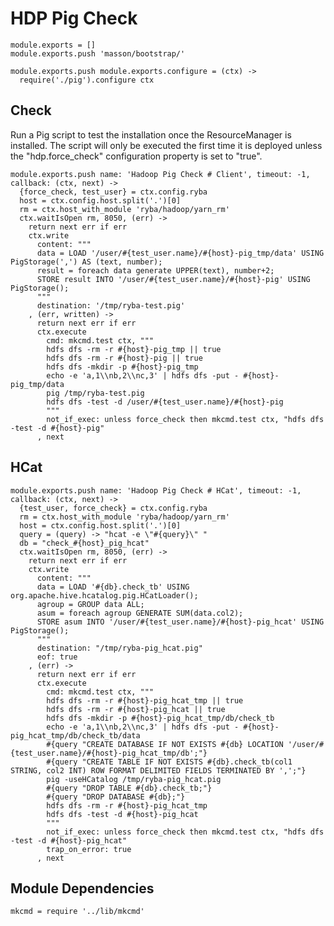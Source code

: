 
# HDP Pig Check

    module.exports = []
    module.exports.push 'masson/bootstrap/'

    module.exports.push module.exports.configure = (ctx) ->
      require('./pig').configure ctx

## Check

Run a Pig script to test the installation once the ResourceManager is 
installed. The script will only be executed the first time it is deployed 
unless the "hdp.force_check" configuration property is set to "true".

    module.exports.push name: 'Hadoop Pig Check # Client', timeout: -1, callback: (ctx, next) ->
      {force_check, test_user} = ctx.config.ryba
      host = ctx.config.host.split('.')[0]
      rm = ctx.host_with_module 'ryba/hadoop/yarn_rm'
      ctx.waitIsOpen rm, 8050, (err) ->
        return next err if err
        ctx.write
          content: """
          data = LOAD '/user/#{test_user.name}/#{host}-pig_tmp/data' USING PigStorage(',') AS (text, number);
          result = foreach data generate UPPER(text), number+2;
          STORE result INTO '/user/#{test_user.name}/#{host}-pig' USING PigStorage();
          """
          destination: '/tmp/ryba-test.pig'
        , (err, written) ->
          return next err if err
          ctx.execute
            cmd: mkcmd.test ctx, """
            hdfs dfs -rm -r #{host}-pig_tmp || true
            hdfs dfs -rm -r #{host}-pig || true
            hdfs dfs -mkdir -p #{host}-pig_tmp
            echo -e 'a,1\\nb,2\\nc,3' | hdfs dfs -put - #{host}-pig_tmp/data
            pig /tmp/ryba-test.pig
            hdfs dfs -test -d /user/#{test_user.name}/#{host}-pig
            """
            not_if_exec: unless force_check then mkcmd.test ctx, "hdfs dfs -test -d #{host}-pig"
          , next

## HCat

    module.exports.push name: 'Hadoop Pig Check # HCat', timeout: -1, callback: (ctx, next) ->
      {test_user, force_check} = ctx.config.ryba
      rm = ctx.host_with_module 'ryba/hadoop/yarn_rm'
      host = ctx.config.host.split('.')[0]
      query = (query) -> "hcat -e \"#{query}\" "
      db = "check_#{host}_pig_hcat"
      ctx.waitIsOpen rm, 8050, (err) ->
        return next err if err
        ctx.write
          content: """
          data = LOAD '#{db}.check_tb' USING org.apache.hive.hcatalog.pig.HCatLoader();
          agroup = GROUP data ALL;
          asum = foreach agroup GENERATE SUM(data.col2);
          STORE asum INTO '/user/#{test_user.name}/#{host}-pig_hcat' USING PigStorage();
          """
          destination: "/tmp/ryba-pig_hcat.pig"
          eof: true
        , (err) ->
          return next err if err
          ctx.execute
            cmd: mkcmd.test ctx, """
            hdfs dfs -rm -r #{host}-pig_hcat_tmp || true
            hdfs dfs -rm -r #{host}-pig_hcat || true
            hdfs dfs -mkdir -p #{host}-pig_hcat_tmp/db/check_tb
            echo -e 'a,1\\nb,2\\nc,3' | hdfs dfs -put - #{host}-pig_hcat_tmp/db/check_tb/data
            #{query "CREATE DATABASE IF NOT EXISTS #{db} LOCATION '/user/#{test_user.name}/#{host}-pig_hcat_tmp/db';"}
            #{query "CREATE TABLE IF NOT EXISTS #{db}.check_tb(col1 STRING, col2 INT) ROW FORMAT DELIMITED FIELDS TERMINATED BY ',';"}
            pig -useHCatalog /tmp/ryba-pig_hcat.pig
            #{query "DROP TABLE #{db}.check_tb;"}
            #{query "DROP DATABASE #{db};"}
            hdfs dfs -rm -r #{host}-pig_hcat_tmp
            hdfs dfs -test -d #{host}-pig_hcat
            """
            not_if_exec: unless force_check then mkcmd.test ctx, "hdfs dfs -test -d #{host}-pig_hcat"
            trap_on_error: true
          , next

## Module Dependencies

    mkcmd = require '../lib/mkcmd'



